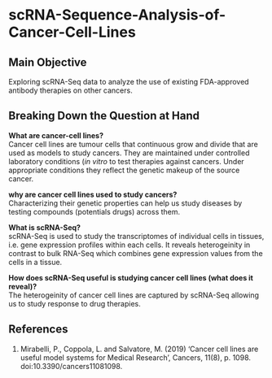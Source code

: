 # scRNA-Sequence-Analysis-of-Cancer-Cell-Lines
## Main Objective
Exploring scRNA-Seq data to analyze the use of existing FDA-approved antibody therapies on other cancers.

## Breaking Down the Question at Hand
**What are cancer-cell lines?**   
Cancer cell lines are tumour cells that continuous grow and divide that are used as models to study cancers. They are maintained under controlled laboratory conditions (*in vitro* to test therapies against cancers. Under appropriate conditions they reflect the genetic makeup of the source cancer. 

**why are cancer cell lines used to study cancers?**   
Characterizing their genetic properties can help us study diseases by testing compounds (potentials drugs) across them. 

**What is scRNA-Seq?**   
scRNA-Seq is used to study the transcriptomes of individual cells in tissues, i.e. gene expression profiles within each cells. It reveals heterogeinity in contrast to bulk RNA-Seq which combines gene expression values from the cells in a tissue.

**How does scRNA-Seq useful is studying cancer cell lines (what does it reveal)?**   
The heterogeinity of cancer cell lines are captured by scRNA-Seq allowing us to study response to drug therapies.

## References
1. Mirabelli, P., Coppola, L. and Salvatore, M. (2019) ‘Cancer cell lines are useful model systems for Medical Research’, Cancers, 11(8), p. 1098. doi:10.3390/cancers11081098.



